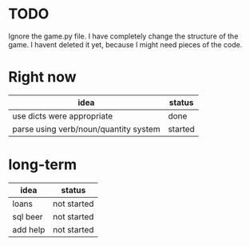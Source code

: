 TODO
======
Ignore the game.py file. I have completely change the structure of the game. 
I havent deleted it yet, because I might need pieces of the code.

# Right now
 **idea** | **status**
 --- | --- 
use dicts were appropriate | done
parse using verb/noun/quantity system | started 

# long-term
 **idea** | **status**
 --- | --- 
loans | not started
sql beer | not started 
add help | not started


